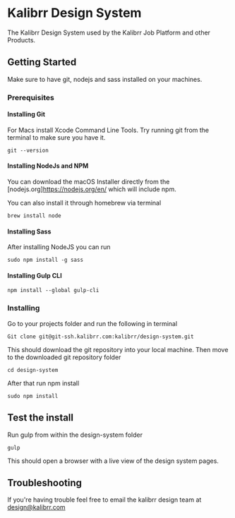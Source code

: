 # Kalibrr Design System

The Kalibrr Design System used by the Kalibrr Job Platform and other Products.

## Getting Started

Make sure to have git, nodejs and sass installed on your machines.

### Prerequisites

#### Installing Git

For Macs install Xcode Command Line Tools. Try running git from the terminal to make sure you have it.

```
git --version
```
#### Installing NodeJs and NPM

You can download the macOS Installer directly from the [nodejs.org]<https://nodejs.org/en/> which will include npm.

You can also install it through homebrew via terminal
```
brew install node
``` 

#### Installing Sass

After installing NodeJS you can run
```
sudo npm install -g sass
```

#### Installing Gulp CLI
```
npm install --global gulp-cli
```

### Installing

Go to your projects folder and run the following in terminal
```
Git clone git@git-ssh.kalibrr.com:kalibrr/design-system.git
```

This should download the git repository into your local machine. Then move to the downloaded git repository folder
```
cd design-system
```

After that run npm install
```
sudo npm install
```

## Test the install

Run gulp from within the design-system folder
```
gulp
```

This should open a browser with a live view of the design system pages.

## Troubleshooting
If you're having trouble feel free to email the kalibrr design team at design@kalibrr.com

